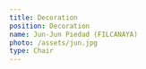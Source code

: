```yaml
---
title: Decoration
position: Decoration
name: Jun-Jun Piedad (FILCANAYA)
photo: /assets/jun.jpg
type: Chair
---
```



